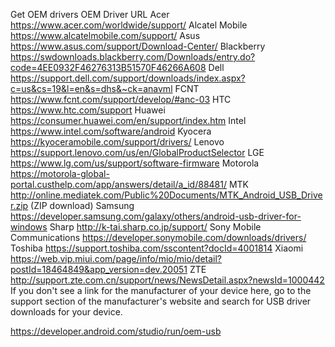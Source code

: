Get OEM drivers
OEM	Driver URL
Acer	https://www.acer.com/worldwide/support/
Alcatel Mobile	https://www.alcatelmobile.com/support/
Asus	https://www.asus.com/support/Download-Center/
Blackberry	https://swdownloads.blackberry.com/Downloads/entry.do?code=4EE0932F46276313B51570F46266A608
Dell	https://support.dell.com/support/downloads/index.aspx?c=us&cs=19&l=en&s=dhs&~ck=anavml
FCNT	https://www.fcnt.com/support/develop/#anc-03
HTC	https://www.htc.com/support
Huawei	https://consumer.huawei.com/en/support/index.htm
Intel	https://www.intel.com/software/android
Kyocera	https://kyoceramobile.com/support/drivers/
Lenovo	https://support.lenovo.com/us/en/GlobalProductSelector
LGE	https://www.lg.com/us/support/software-firmware
Motorola	https://motorola-global-portal.custhelp.com/app/answers/detail/a_id/88481/
MTK	http://online.mediatek.com/Public%20Documents/MTK_Android_USB_Driver.zip (ZIP download)
Samsung	https://developer.samsung.com/galaxy/others/android-usb-driver-for-windows
Sharp	http://k-tai.sharp.co.jp/support/
Sony Mobile Communications	https://developer.sonymobile.com/downloads/drivers/
Toshiba	https://support.toshiba.com/sscontent?docId=4001814
Xiaomi	https://web.vip.miui.com/page/info/mio/mio/detail?postId=18464849&app_version=dev.20051
ZTE	http://support.zte.com.cn/support/news/NewsDetail.aspx?newsId=1000442
If you don't see a link for the manufacturer of your device here, go to the support section of the manufacturer's website and search for USB driver downloads for your device.

https://developer.android.com/studio/run/oem-usb